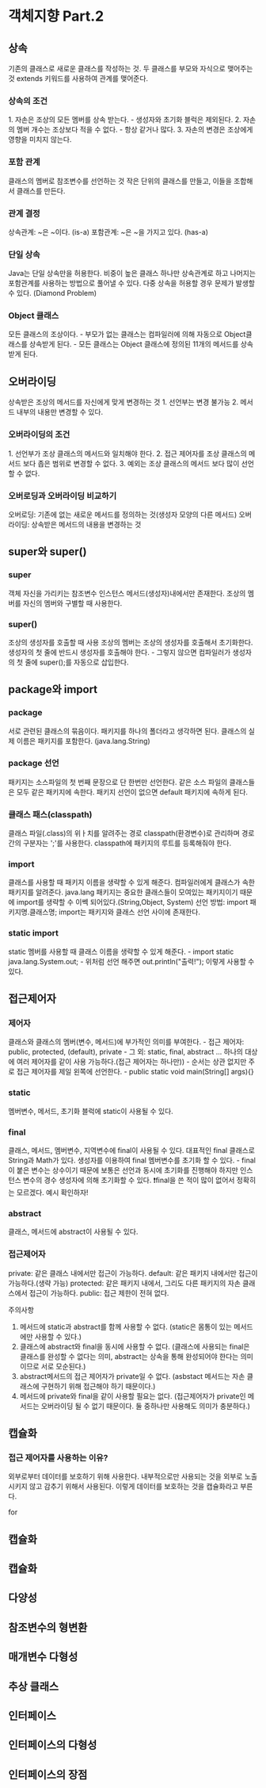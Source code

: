 <h1>객체지향 Part.2</h1>
<h2>상속</h2>
기존의 클래스로 새로운 클래스를 작성하는 것. 두 클래스를 부모와 자식으로 맺어주는 것
extends 키워드를 사용하여 관계를 맺어준다.
<h3>상속의 조건</h3>
1. 자손은 조상의 모든 멤버를 상속 받는다.
- 생성자와 초기화 블럭은 제외된다.
2. 자손의 멤버 개수는 조상보다 적을 수 없다.
- 항상 같거나 많다.
3. 자손의 변경은 조상에게 영향을 미치지 않는다.

<h3>포함 관계</h3>
클래스의 멤버로 참조변수를 선언하는 것
작은 단위의 클래스를 만들고, 이들을 조합해서 클래스를 만든다.

<h3>관계 결정</h3>
상속관계: ~은 ~이다. (is-a)
포함관계: ~은 ~을 가지고 있다. (has-a)
<h3>단일 상속</h3>
Java는 단일 상속만을 허용한다.
비중이 높은 클래스 하나만 상속관계로 하고 나머지는 포함관계를 사용하는 방법으로 풀어낼 수 있다.
다중 상속을 허용할 경우 문제가 발생할 수 있다. (Diamond Problem)
<h3>Object 클래스</h3>
모든 클래스의 조상이다.
- 부모가 없는 클래스는 컴파일러에 의해 자동으로 Object클래스를 상속받게 된다.
- 모든 클래스는 Object 클래스에 정의된 11개의 메서드를 상속받게 된다.

<h2>오버라이딩</h2>
상속받은 조상의 메서드를 자신에게 맞게 변경하는 것
1. 선언부는 변경 불가능
2. 메서드 내부의 내용만 변경할 수 있다.
<h3>오버라이딩의 조건</h3>
1. 선언부가 조상 클래스의 메서드와 일치해야 한다.
2. 접근 제어자를 조상 클래스의 메서드 보다 좁은 범위로 변경할 수 없다.
3. 예외는 조상 클래스의 메서드 보다 많이 선언할 수 없다.
<h3>오버로딩과 오버라이딩 비교하기</h3>
오버로딩: 기존에 없는 새로운 메서드를 정의하는 것(생성자 모양의 다른 메서드)
오버라이딩: 상속받은 메서드의 내용을 변경하는 것

<h2>super와 super()</h2>
<h3>super</h3>
객체 자신을 가리키는 참조변수
인스턴스 메서드(생성자)내에서만 존재한다.
조상의 멤버를 자신의 멤버와 구별할 때 사용한다.
<h3>super()</h3>
조상의 생성자를 호출할 때 사용
조상의 멤버는 조상의 생성자를 호출해서 초기화한다.
생성자의 첫 줄에 반드시 생성자를 호출해야 한다.
- 그렇지 않으면 컴파일러가 생성자의 첫 줄에 super();를 자동으로 삽입한다.

<h2>package와 import</h2>
<h3>package</h3>
서로 관련된 클래스의 묶음이다.
패키지를 하나의 폴더라고 생각하면 된다.
클래스의 실제 이름은 패키지를 포함한다. (java.lang.String)
<h3>package 선언</h3>
패키지는 소스파일의 첫 번째 문장으로 단 한번만 선언한다.
같은 소스 파일의 클래스들은 모두 같은 패키지에 속한다.
패키지 선언이 없으면 default 패키지에 속하게 된다.
<h3>클래스 패스(classpath)</h3>
클래스 파일(.class)의 위ㅏ치를 알려주는 경로
classpath(환경변수)로 관리하며 경로간의 구분자는 ';'를 사용한다.
classpath에 패키지의 루트를 등록해줘야 한다.
<h3>import</h3>
클래스를 사용할 때 패키지 이름을 생략할 수 있게 해준다.
컴파일러에게 클래스가 속한 패키지를 알려준다.
java.lang 패키지는 중요한 클래스들이 모여있는 패키지이기 때문에 import를 생략할 수 이쎅 되어있다.(String,Object, System)
선언 방법: import 패키지명.클래스명;
import는 패키지와 클래스 선언 사이에 존재한다.
<h3>static import</h3>
static 멤버를 사용할 때 클래스 이름을 생략할 수 있게 해준다.
- import static java.lang.System.out;
- 위처럼 선언 해주면 out.println("출력!"); 이렇게 사용할 수 있다.

<h2>접근제어자</h2>
<h3>제어자</h3>
클래스와 클래스의 멤버(변수, 메서드)에 부가적인 의미를 부여한다.
- 접근 제어자: public, protected, (default), private
- 그 외: static, final, abstract ...
하나의 대상에 여러 제어자를 같이 사용 가능하다.(접근 제어자는 하나만))
- 순서는 상관 없지만 주로 접근 제어자를 제일 왼쪽에 선언한다.
- public static void main(String[] args){}
<h3>static</h3>
멤버변수, 메서드, 초기화 블럭에 static이 사용될 수 있다.
<h3>final</h3>
클래스, 메서드, 멤버변수, 지역변수에 final이 사용될 수 있다.
대표적인 final 클래스로 String과 Math가 있다.
생성자를 이용하여 final 멤버변수를 초기화 할 수 있다.
- final이 붙은 변수는 상수이기 때문에 보통은 선언과 동시에 초기화를 진행해야 하지만 인스턴스 변수의 경수 생성자에 의해 초기화할 수 있다.
❗️final을 쓴 적이 많이 없어서 정확히는 모르겠다. 예시 확인하자!
<h3>abstract</h3>
클래스, 메서드에 abstract이 사용될 수 있다.
<h3>접근제어자</h3>
private: 같은 클래스 내에서만 접근이 가능하다.
default: 같은 패키지 내에서만 접근이 가능하다.(생략 가능)
protected: 같은 패키지 내에서, 그리도 다른 패키지의 자손 클래스에서 접근이 가능하다.
public: 접근 제한이 전혀 없다.

주의사항
1. 메서드에 static과 abstract를 함께 사용할 수 없다. (static은 몸통이 있는 메서드에만 사용할 수 있다.)
2. 클래스에 abstract와 final을 동시에 사용할 수 없다. (클래스에 사용되는 final은 클래스를 완성할 수 없다는 의미, abstract는 상속을 통해 완성되어야 한다는 의미이므로 서로 모순된다.)
3. abstract메서드의 접근 제어자가 private일 수 없다. (asbstact 메서드는 자손 클래스에 구현하기 위해 접근해야 하기 때문이다.)
4. 메서드에 private와 final을 같이 사용할 필요는 없다. (접근제어자가 private인 메서드는 오버라이딩 될 수 없기 때문이다. 둘 중하나만 사용해도 의미가 충분하다.)

<h2>캡슐화</h2>
<h3>접근 제어자를 사용하는 이유?</h3>
외부로부터 데이터를 보호하기 위해 사용한다.
내부적으로만 사용되는 것을 외부로 노출시키지 않고 감추기 위해서 사용된다.
이렇게 데이터를 보호하는 것을 캡슐화라고 부른다.

for 


<h2>캡슐화</h2>





<h2>캡슐화</h
<h3></h3>
<h3></h3>
<h2>다양성</h2>
<h3></h3>
<h3></h3>

<h2>참조변수의 형변환</h2>

<h3></h3>
<h3></h3>
<h2>매개변수 다형성</h2>
<h3></h3>
<h3></h3>
<h2>추상 클래스</h2>
<h3></h3>
<h3></h3>
<h2>인터페이스</h2>
<h3></h3>
<h3></h3>

<h2>인터페이스의 다형성</h2>
<h3></h3>
<h3></h3>
<h2>인터페이스의 장점</h2>
<h3></h3>
<h3></h3>
  
  
<h3></h3>
<h1><h1/>
<h1><h1/>
<h1><h1/>
<h1><h1/>

